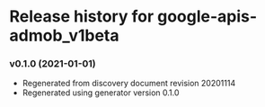 # Release history for google-apis-admob_v1beta

### v0.1.0 (2021-01-01)

* Regenerated from discovery document revision 20201114
* Regenerated using generator version 0.1.0

